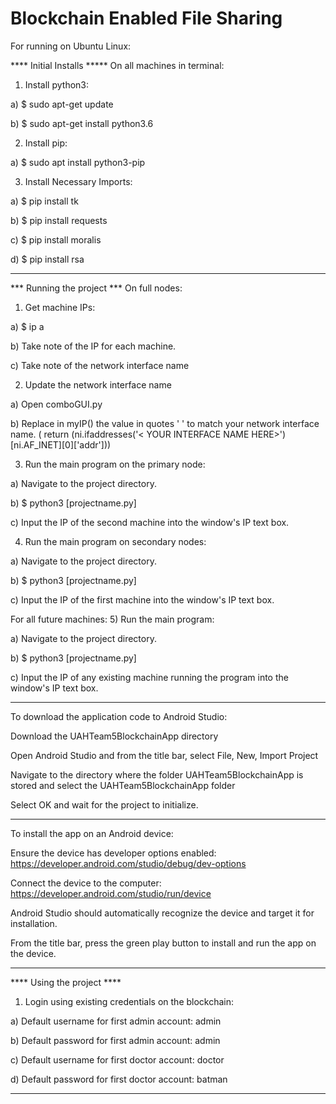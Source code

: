 # Blockchain Enabled File Sharing



For running on Ubuntu Linux:

**** Initial Installs *****
On all machines in terminal:

1) Install python3:

a) $ sudo apt-get update

b) $ sudo apt-get install python3.6

2) Install pip:

a) $ sudo apt install python3-pip

3) Install Necessary Imports:
	
 a) $ pip install tk
	
 b) $ pip install requests
	
 c) $ pip install moralis
	
 d) $ pip install rsa
***************************


*** Running the project ***
On full nodes:

1) Get machine IPs:
	
 a) $ ip a
	
 b) Take note of the IP for each machine.

 c) Take note of the network interface name

2) Update the network interface name

a) Open comboGUI.py

b) Replace in myIP() the value in quotes ' ' to match your network interface name. 
	( return (ni.ifaddresses('< YOUR INTERFACE NAME HERE>')[ni.AF_INET][0]['addr']))

3) Run the main program on the primary node:
	
 a) Navigate to the project directory.
	
 b) $ python3 [projectname.py]
	
 c) Input the IP of the second machine into the window's IP text box.

4) Run the main program on secondary nodes:
	
 a) Navigate to the project directory.
	
 b) $ python3 [projectname.py]
	
 c) Input the IP of the first machine into the window's IP text box.

For all future machines:
5) Run the main program:
	
 a) Navigate to the project directory.
	
 b) $ python3 [projectname.py]
	
 c) Input the IP of any existing machine running the program into the window's IP text box.
***************************

To download the application code to Android Studio:

Download the UAHTeam5BlockchainApp directory

Open Android Studio and from the title bar, select File, New, Import Project

Navigate to the directory where the folder UAHTeam5BlockchainApp is stored and select the UAHTeam5BlockchainApp folder

Select OK and wait for the project to initialize.

***************************

To install the app on an Android device:

Ensure the device has developer options enabled: https://developer.android.com/studio/debug/dev-options

Connect the device to the computer: https://developer.android.com/studio/run/device

Android Studio should automatically recognize the device and target it for installation.

From the title bar, press the green play button to install and run the app on the device.

***************************


**** Using the project ****
1) Login using existing credentials on the blockchain:
	
 a) Default username for first admin account: admin
	
 b) Default password for first admin account: admin
	
 c) Default username for first doctor account: doctor
	
 d) Default password for first doctor account: batman
***************************
